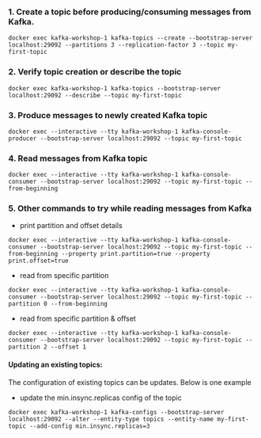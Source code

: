### 1. Create a topic before producing/consuming messages from Kafka.
```
docker exec kafka-workshop-1 kafka-topics --create --bootstrap-server localhost:29092 --partitions 3 --replication-factor 3 --topic my-first-topic
```

### 2.  Verify topic creation or describe the topic
```
docker exec kafka-workshop-1 kafka-topics --bootstrap-server localhost:29092 --describe --topic my-first-topic
```

### 3.  Produce messages to newly created Kafka topic

```shell script
docker exec --interactive --tty kafka-workshop-1 kafka-console-producer --bootstrap-server localhost:29092 --topic my-first-topic
```
### 4.  Read messages from Kafka topic

```shell script
docker exec --interactive --tty kafka-workshop-1 kafka-console-consumer --bootstrap-server localhost:29092 --topic my-first-topic --from-beginning
```

### 5.  Other commands to try while reading messages from Kafka

- print partition and offset details
```shell script
docker exec --interactive --tty kafka-workshop-1 kafka-console-consumer --bootstrap-server localhost:29092 --topic my-first-topic --from-beginning --property print.partition=true --property print.offset=true
```

- read from specific partition
```shell script
docker exec --interactive --tty kafka-workshop-1 kafka-console-consumer --bootstrap-server localhost:29092 --topic my-first-topic --partition 0 --from-beginning
```

- read from specific partition & offset
```shell script
docker exec --interactive --tty kafka-workshop-1 kafka-console-consumer --bootstrap-server localhost:29092 --topic my-first-topic --partition 2 --offset 1
```

#### Updating an existing topics:

The configuration of existing topics can be updates. Below is one example

- update the min.insync.replicas config of the topic
```shell script
docker exec kafka-workshop-1 kafka-configs --bootstrap-server localhost:29092 --alter --entity-type topics --entity-name my-first-topic --add-config min.insync.replicas=3
```


